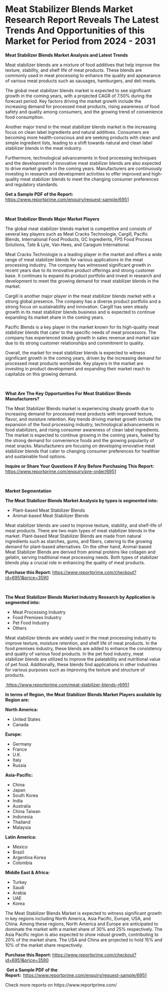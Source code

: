 <p><h1>Meat Stabilizer Blends Market Research Report Reveals The Latest Trends And Opportunities of this Market for Period from 2024 - 2031</h1></p><p><strong>Meat Stabilizer Blends Market Analysis and Latest Trends</strong></p>
<p><p>Meat stabilizer blends are a mixture of food additives that help improve the texture, stability, and shelf life of meat products. These blends are commonly used in meat processing to enhance the quality and appearance of various meat products such as sausages, hamburgers, and deli meats.</p><p>The global meat stabilizer blends market is expected to see significant growth in the coming years, with a projected CAGR of 7.50% during the forecast period. Key factors driving the market growth include the increasing demand for processed meat products, rising awareness of food safety and quality among consumers, and the growing trend of convenience food consumption.</p><p>Another major trend in the meat stabilizer blends market is the increasing focus on clean label ingredients and natural additives. Consumers are becoming more health-conscious and are seeking products with clean and simple ingredient lists, leading to a shift towards natural and clean label stabilizer blends in the meat industry.</p><p>Furthermore, technological advancements in food processing techniques and the development of innovative meat stabilizer blends are also expected to drive market growth in the coming years. Manufacturers are continuously investing in research and development activities to offer improved and high-quality meat stabilizer blends to meet the changing consumer preferences and regulatory standards.</p></p>
<p><strong>Get a Sample PDF of the Report:&nbsp;</strong> <a href="https://www.reportprime.com/enquiry/request-sample/6951">https://www.reportprime.com/enquiry/request-sample/6951</a></p>
<p>&nbsp;</p>
<p><strong>Meat Stabilizer Blends Major Market Players</strong></p>
<p><p>The global meat stabilizer blends market is competitive and consists of several key players such as Meat Cracks Technologie, Cargill, Pacific Blends, International Food Products, GC Ingredients, FPS Food Process Solutions, Tate & Lyle, Van Hees, and Caragum International.</p><p>Meat Cracks Technologie is a leading player in the market and offers a wide range of meat stabilizer blends for various applications in the meat processing industry. The company has witnessed significant growth in recent years due to its innovative product offerings and strong customer base. It continues to expand its product portfolio and invest in research and development to meet the growing demand for meat stabilizer blends in the market.</p><p>Cargill is another major player in the meat stabilizer blends market with a strong global presence. The company has a diverse product portfolio and a strong focus on sustainability and innovation. Cargill has seen steady growth in its meat stabilizer blends business and is expected to continue expanding its market share in the coming years.</p><p>Pacific Blends is a key player in the market known for its high-quality meat stabilizer blends that cater to the specific needs of meat processors. The company has experienced steady growth in sales revenue and market size due to its strong customer relationships and commitment to quality.</p><p>Overall, the market for meat stabilizer blends is expected to witness significant growth in the coming years, driven by the increasing demand for processed meat products worldwide. Key players in the market are investing in product development and expanding their market reach to capitalize on this growing demand.</p></p>
<p>&nbsp;</p>
<p><strong>What Are The Key Opportunities For Meat Stabilizer Blends Manufacturers?</strong></p>
<p><p>The Meat Stabilizer Blends market is experiencing steady growth due to increasing demand for processed meat products with improved texture, flavor, and moisture retention. Key trends driving market growth include the expansion of the food processing industry, technological advancements in food stabilizers, and rising consumer awareness of clean label ingredients. The market is expected to continue growing in the coming years, fueled by the strong demand for convenience foods and the growing popularity of meat snacks. Manufacturers are focusing on developing innovative meat stabilizer blends that cater to changing consumer preferences for healthier and sustainable food options.</p></p>
<p><strong>Inquire or Share Your Questions If Any Before Purchasing This Report:</strong> <a href="https://www.reportprime.com/enquiry/pre-order/6951">https://www.reportprime.com/enquiry/pre-order/6951</a></p>
<p>&nbsp;</p>
<p><strong>Market Segmentation</strong></p>
<p><strong>The Meat Stabilizer Blends Market Analysis by types is segmented into:</strong></p>
<p><ul><li>Plant-based Meat Stabilizer Blends</li><li>Animal-based Meat Stabilizer Blends</li></ul></p>
<p><p>Meat stabilizer blends are used to improve texture, stability, and shelf-life of meat products. There are two main types of meat stabilizer blends in the market. Plant-based Meat Stabilizer Blends are made from natural ingredients such as starches, gums, and fibers, catering to the growing demand for plant-based alternatives. On the other hand, Animal-based Meat Stabilizer Blends are derived from animal proteins like collagen and gelatin, serving traditional meat processing needs. Both types of stabilizer blends play a crucial role in enhancing the quality of meat products.</p></p>
<p><strong>Purchase this Report:&nbsp;</strong><a href="https://www.reportprime.com/checkout?id=6951&price=3590">https://www.reportprime.com/checkout?id=6951&price=3590</a></p>
<p>&nbsp;</p>
<p><strong>The Meat Stabilizer Blends Market Industry Research by Application is segmented into:</strong></p>
<p><ul><li>Meat Processing Industry</li><li>Food Premixes Industry</li><li>Pet Food Industry</li><li>Others</li></ul></p>
<p><p>Meat stabilizer blends are widely used in the meat processing industry to improve texture, moisture retention, and shelf life of meat products. In the food premixes industry, these blends are added to enhance the consistency and quality of various food products. In the pet food industry, meat stabilizer blends are utilized to improve the palatability and nutritional value of pet food. Additionally, these blends find applications in other industries for various purposes such as improving the texture and structure of products.</p></p>
<p><a href="https://www.reportprime.com/meat-stabilizer-blends-r6951">&nbsp;https://www.reportprime.com/meat-stabilizer-blends-r6951</a></p>
<p><strong>In terms of Region, the Meat Stabilizer Blends Market Players available by Region are:</strong></p>
<p>
    <p> <strong> North America: </strong>
        <ul>
            <li>United States</li>
            <li>Canada</li>
        </ul>
        </p> 
    <p> <strong> Europe: </strong>
        <ul>
            <li>Germany</li>
            <li>France</li>
            <li>U.K.</li>
            <li>Italy</li>
            <li>Russia</li>
        </ul>
        </p> 
    <p> <strong> Asia-Pacific: </strong>
        <ul>
            <li>China</li>
            <li>Japan</li>
            <li>South Korea</li>
            <li>India</li>
            <li>Australia</li>
            <li>China Taiwan</li>
            <li>Indonesia</li>
            <li>Thailand</li>
            <li>Malaysia</li>
        </ul>
        </p> 
    <p> <strong> Latin America: </strong>
        <ul>
            <li>Mexico</li>
            <li>Brazil</li>
            <li>Argentina Korea</li>
            <li>Colombia</li>
        </ul>
        </p> 
    <p> <strong> Middle East & Africa: </strong>
        <ul>
            <li>Turkey</li>
            <li>Saudi</li>
            <li>Arabia</li>
            <li>UAE</li>
            <li>Korea</li>
        </ul>
    </p>
    </p>
<p><p>The Meat Stabilizer Blends Market is expected to witness significant growth in key regions including North America, Asia Pacific, Europe, USA, and China. Among these regions, North America and Europe are anticipated to dominate the market with a market share of 30% and 25% respectively. The Asia Pacific region is also expected to show robust growth, contributing to 20% of the market share. The USA and China are projected to hold 15% and 10% of the market share respectively.</p></p>
<p><strong>Purchase this Report: </strong><a href="https://www.reportprime.com/checkout?id=6951&price=3590">https://www.reportprime.com/checkout?id=6951&price=3590</a></p>
<p>&nbsp;<strong>Get a Sample PDF of the Report:&nbsp;&nbsp;</strong><a href="https://www.reportprime.com/enquiry/request-sample/6951">https://www.reportprime.com/enquiry/request-sample/6951</a></p>
<p><strong></strong></p>
<p>Check more reports on https://www.reportprime.com/</p>